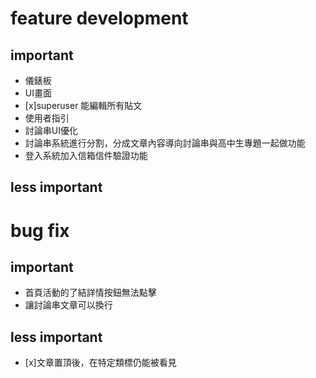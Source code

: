 # feature development
## important
- 儀錶板
- UI畫面
- [x]superuser 能編輯所有貼文
- 使用者指引
- 討論串UI優化
- 討論串系統進行分割，分成文章內容導向討論串與高中生專題一起做功能
- 登入系統加入信箱信件驗證功能

## less important

# bug fix 
## important
- 首頁活動的了結詳情按鈕無法點擊
- 讓討論串文章可以換行
## less important
- [x]文章置頂後，在特定類標仍能被看見